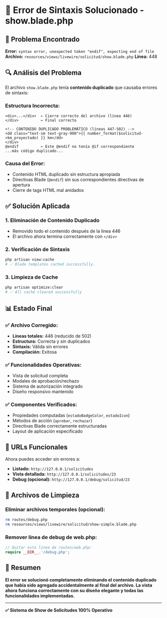 # 🔧 Error de Sintaxis Solucionado - show.blade.php

## 🚨 Problema Encontrado

**Error:** `syntax error, unexpected token "endif", expecting end of file`
**Archivo:** `resources/views/livewire/solicitud/show.blade.php`
**Línea:** 448

## 🔍 Análisis del Problema

El archivo `show.blade.php` tenía **contenido duplicado** que causaba errores de sintaxis:

### **Estructura Incorrecta:**
```
<div>...</div>  ← Cierre correcto del archivo (línea 446)
</div>          ← Final correcto

<!-- CONTENIDO DUPLICADO PROBLEMÁTICO (líneas 447-502) -->
<dd class="text-sm text-gray-900">{{ number_format($solicitud->km_proyectado) }} km</dd>
</div>
@endif          ← Este @endif no tenía @if correspondiente
...más código duplicado...
```

### **Causa del Error:**
- Contenido HTML duplicado sin estructura apropiada
- Directivas Blade (`@endif`) sin sus correspondientes directivas de apertura
- Cierre de tags HTML mal anidados

## ✅ Solución Aplicada

### **1. Eliminación de Contenido Duplicado**
- Removido todo el contenido después de la línea 446
- El archivo ahora termina correctamente con `</div>`

### **2. Verificación de Sintaxis**
```bash
php artisan view:cache
# ✅ Blade templates cached successfully.
```

### **3. Limpieza de Cache**
```bash
php artisan optimize:clear
# ✅ All cache cleared successfully
```

## 📊 Estado Final

### **✅ Archivo Corregido:**
- **Líneas totales:** 446 (reducido de 502)
- **Estructura:** Correcta y sin duplicados
- **Sintaxis:** Válida sin errores
- **Compilación:** Exitosa

### **✅ Funcionalidades Operativas:**
- Vista de solicitud completa
- Modales de aprobación/rechazo
- Sistema de autorización integrado
- Diseño responsivo mantenido

### **✅ Componentes Verificados:**
- Propiedades computadas (`estadoBadgeColor`, `estadoIcon`)
- Métodos de acción (`aprobar`, `rechazar`)
- Directivas Blade correctamente estructuradas
- Layout de aplicación especificado

## 🎯 URLs Funcionales

Ahora puedes acceder sin errores a:

- **Listado:** `http://127.0.0.1/solicitudes`
- **Vista detallada:** `http://127.0.0.1/solicitudes/23`
- **Debug (opcional):** `http://127.0.0.1/debug/solicitud/23`

## 🧹 Archivos de Limpieza

### **Eliminar archivos temporales (opcional):**
```bash
rm routes/debug.php
rm resources/views/livewire/solicitud/show-simple.blade.php
```

### **Remover línea de debug de web.php:**
```php
// Quitar esta línea de routes/web.php:
require __DIR__.'/debug.php';
```

## 📝 Resumen

**El error se solucionó completamente eliminando el contenido duplicado que había sido agregado accidentalmente al final del archivo. La vista ahora funciona correctamente con su diseño elegante y todas las funcionalidades implementadas.**

---

**✅ Sistema de Show de Solicitudes 100% Operativo**